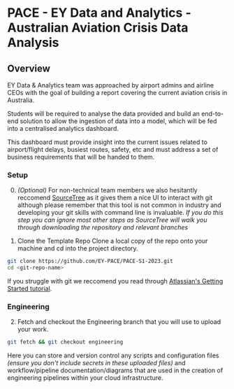 # PACE - EY Data and Analytics - Australian Aviation Crisis Data Analysis

## Overview

EY Data & Analytics team was approached by airport admins and airline CEOs with the goal of building a report covering the current aviation crisis in Australia.​

Students will be required to analyse the data provided and build an end-to-end solution to allow the ingestion of data into a model, which will be fed into a centralised analytics dashboard.

This dashboard must provide insight into the current issues related to airport/flight delays, busiest routes, safety, etc and must address a set of business requirements that will be handed to them.

### Setup

0. *(Optional)* For non-technical team members we also hesitantly reccomend [SourceTree](https://www.sourcetreeapp.com/) as it gives them a nice UI to interact with git although please remember that this tool is not common in industry and developing your git skills with command line is invaluable.
*If you do this step you can ignore most other steps as SourceTree will walk you through downloading the repository and relevant branches*

1. Clone the Template Repo
Clone a local copy of the repo onto your machine and cd into the project directory.

```bash
git clone https://github.com/EY-PACE/PACE-S1-2023.git
cd <git-repo-name>
```

If you struggle with git we reccomend you read through [Atlassian's Getting Started tutorial](https://www.atlassian.com/git/tutorials/setting-up-a-repository).

### Engineering
2. Fetch and checkout the Engineering branch that you will use to upload your work.

```bash
git fetch && git checkout engineering
```

Here you can store and version control any scripts and configuration files *(ensure you don't include secrets in these uploaded files)* and workflow/pipeline documentation/diagrams that are used in the creation of engineering pipelines within your cloud infrastructure.
